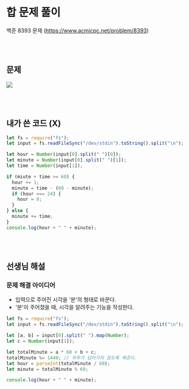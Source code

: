 # 합 문제 풀이

백준 8393 문제
(https://www.acmicpc.net/problem/8393)

<br/>
<br/>

## 문제

<a href="#"><img src="https://github.com/eunbaming/TIL_JS-CodingTest/assets/110072947/9a2f7375-eeb4-437b-b642-eb7cf3e1e6f5"/></a>

<br/>
<br/>

## 내가 쓴 코드 (X)

```javascript
let fs = require("fs");
let input = fs.readFileSync("/dev/stdin").toString().split("\n");

let hour = Number(input[0].split(" ")[0]);
let minute = Number(input[0].split(" ")[1]);
let time = Number(input[1]);

if (miute + time >= 60) {
  hour += 1;
  minute = time - (60 - minute);
  if (hour === 24) {
    hour = 0;
  }
} else {
  minute += time;
}
console.log(hour + " " + minute);
```

<br/>
<br/>

## 선생님 해설

### 문제 해결 아이디어

- 입력으로 주어진 시각을 '분'의 형태로 바꾼다.
- '분'이 주어졌을 때, 시각을 알려주는 기능을 작성한다.

```javascript
let fs = require("fs");
let input = fs.readFileSync("/dev/stdin").toString().split("\n");

let [a, b] = input[0].split(" ").map(Number);
let c = Number(input[1]);

let totalMinute = a * 60 + b + c;
totalMinute %= 1440; // 하루가 넘어가지 않도록 해준다.
let hour = parseInt(totalMinute / 60);
let minute = totalMinute % 60;

console.log(hour + " " + minute);
```
